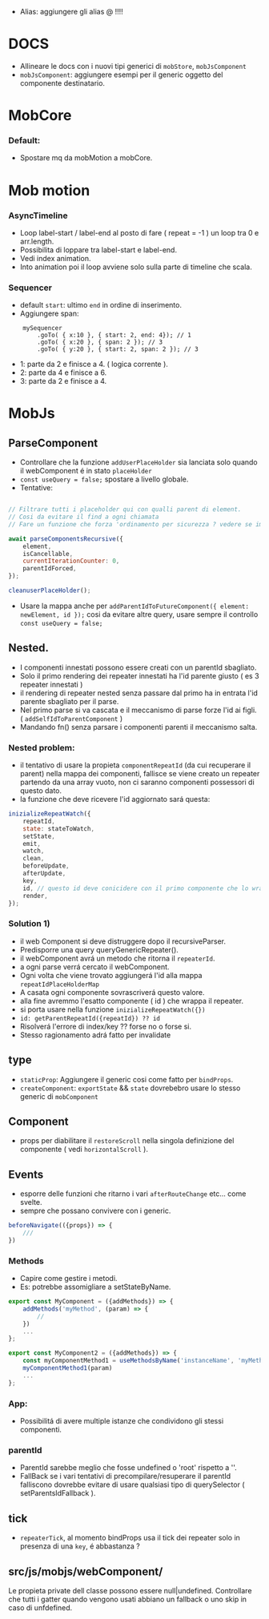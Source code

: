 - Alias: aggiungere gli alias @ !!!!

# DOCS
- Allineare le docs con i nuovi tipi generici di `mobStore`, `mobJsComponent`
- `mobJsComponent`: aggiungere esempi per il generic <R> oggetto del componente destinatario.

# MobCore

### Default:
- Spostare mq da mobMotion a mobCore.


# Mob motion

### AsyncTimeline
- Loop label-start / label-end al posto di fare ( repeat = -1 ) un loop tra 0 e arr.length.
- Possibilita di loppare tra label-start e label-end.
- Vedi index animation.
- Into animation poi il loop avviene solo sulla parte di timeline che scala.

### Sequencer
- default `start`: ultimo `end` in ordine di inserimento.
- Aggiungere span:<br/>

```
    mySequencer
        .goTo( { x:10 }, { start: 2, end: 4}); // 1
        .goTo( { x:20 }, { span: 2 }); // 3
        .goTo( { y:20 }, { start: 2, span: 2 }); // 3
```
- 1: parte da 2 e finisce a 4. ( logica corrente ).
- 2: parte da 4 e finisce a 6.
- 3: parte da 2 e finisce a 4.


# MobJs

## ParseComponent
- Controllare che la funzione `addUserPlaceHolder` sia lanciata solo quando il webComponent é in stato `placeHolder`
- `const useQuery = false;` spostare a livello globale.
- Tentative:
```js

// Filtrare tutti i placeholder qui con qualli parent di element.
// Cosi da evitare il find a ogni chiamata
// Fare un funzione che forza 'ordinamento per sicurezza ? vedere se impatta sulla performance.

await parseComponentsRecursive({
    element,
    isCancellable,
    currentIterationCounter: 0,
    parentIdForced,
});

cleanuserPlaceHolder();
```
- Usare la mappa anche per `addParentIdToFutureComponent({ element: newElement, id });` cosi da evitare altre query, usare sempre il controllo `const useQuery = false;`


## Nested.
- I componenti innestati possono essere creati con un parentId sbagliato.
- Solo il primo rendering dei repeater innestati ha l'id parente giusto ( es 3 repeater innestati )
- il rendering di repeater nested senza passare dal primo ha in entrata l'id parente sbagliato per il parse.
- Nel primo parse si va cascata e il meccanismo di parse forze l'id ai figli. ( `addSelfIdToParentComponent` )
- Mandando fn() senza parsare i componenti parenti il meccanismo salta.

### Nested problem:
- il tentativo di usare la propieta `componentRepeatId` (da cui recuperare il parent) nella mappa dei componenti, fallisce se viene creato un repeater partendo da una array vuoto, non ci saranno componenti possessori di questo dato.
- la funzione che deve ricevere l'id aggiornato sará questa:
```js
inizializeRepeatWatch({
    repeatId,
    state: stateToWatch,
    setState,
    emit,
    watch,
    clean,
    beforeUpdate,
    afterUpdate,
    key,
    id, // questo id deve conicidere con il primo componente che lo wrappa.
    render,
});
```

### Solution 1)
- il web Component si deve distruggere dopo il recursiveParser.
- Predisporre una query queryGenericRepeater().
- il webComponent avrá un metodo che ritorna il `repeaterId`.
- a ogni parse verrá cercato il webComponent.
- Ogni volta che viene trovato aggiungerá l'id alla mappa `repeatIdPlaceHolderMap`
- A casata ogni componente sovrascriverá questo valore.
- alla fine avremmo l'esatto componente ( id ) che wrappa il repeater.
- si porta usare nella funzione `inizializeRepeatWatch({})`
- `id: getParentRepeatId({repeatId}) ?? id`
- Risolverá l'errore di index/key ?? forse no o forse si.
- Stesso ragionamento adrá fatto per invalidate

## type
- `staticProp`: Aggiungere il generic <R> cosi come fatto per `bindProps`.
- `createComponent`: `exportState` && `state` dovrebebro usare lo stesso generic<T> di `mobComponent`


## Component
- props per diabilitare il `restoreScroll` nella singola definizione del componente ( vedi `horizontalScroll` ).

## Events
- esporre delle funzioni che ritarno i vari `afterRouteChange` etc... come svelte.
- sempre che possano convivere con i generic.

```js
beforeNavigate(({props}) => {
    ///
})
```

### Methods
- Capire come gestire i metodi.
- Es: potrebbe assomigliare a setStateByName.

```js
export const MyComponent = ({addMethods}) => {
    addMethods('myMethod', (param) => {
        //
    })
    ...
};
```

```js
export const MyComponent2 = ({addMethods}) => {
    const myComponentMethod1 = useMethodsByName('instanceName', 'myMethod1')
    myComponentMethod1(param)
    ...
};
```

### App:
- Possibilitá di avere multiple istanze che condividono gli stessi componenti.

### parentId
- ParentId sarebbe meglio che fosse undefined o 'root' rispetto a ''.
- FallBack se i vari tentativi di precompilare/resuperare il parentId falliscono dovrebbe evitare di usare qualsiasi tipo di querySelector ( setParentsIdFallback ).

## tick
- `repeaterTick`, al momento bindProps usa il tick dei repeater solo in presenza di una `key`, é abbastanza ?

## src/js/mobjs/webComponent/
Le propieta private dell classe possono essere null|undefined.
Controllare che tutti i gatter quando vengono usati abbiano un fallback o uno skip in caso di unfdefined.





